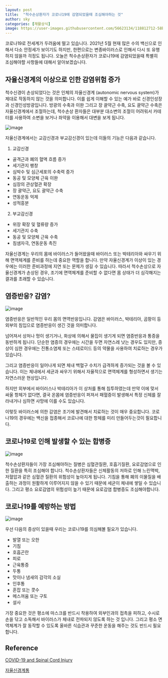 ```yaml
---
layout: post
title:  "척수손상환자가 코로나19에 감염되었을때 조심해야하는 것"
author: sky
categories: [재활상식]
image: https://user-images.githubusercontent.com/56623134/118812712-58b3c800-b8e9-11eb-92bb-3e57c23fecf1.png
---
```


코로나19로 전세계가 두려움에 떨고 있습니다.
2021년 5월 현재 많은 수의 백신으로 인해서 다소 안정세가 보이기도 하지만,
한편으로는 변종바이러스로 인해서 다시 또 유행하지 않을까 걱정도 됩니다.
오늘은 척수손상환자가 코로나19에 감염되었을때 특별히 조심해야할 사항들에 대해서 알아보겠습니다.

## 자율신경계의 이상으로 인한 감염위험 증가

척수신경이 손상되었다는 것은 인체의 자율신경계 (autonomic nervous system)가 제대로 작동하지 않는 것을 의미합니다.
이를 쉽게 이해할 수 있는 예가 바로 신경인성장과 신경인성방광입니다.
방광의 수축과 이완 그리고 장 괄약근 수축, 요도 괄약근 수축은 자율신경계에서 조절하는데,
척수손상 환자들은 대부분 대소변의 조절이 어려워서 카테터를 사용하여 소변을 보거나 좌약을 이용해서 대변을 보게 됩니다.


![image](https://user-images.githubusercontent.com/56623134/118782072-ae2bad00-b8c8-11eb-81b3-ce6d68606121.png)

자율신경계에서는 교감신경과 부교감신경이 있는데 이들의 기능은 다음과 같습니다.

1) 교감신경
- 골격근과 폐의 혈액 흐름 증가
- 세기관지 팽창
- 심박수 및 심근세포의 수축력 증가
- 동공 및 모양체 근육 이완
- 심장의 관상혈관 확장
- 장 괄약근, 요도 괄약근 수축
- 연동운동 억제
- 성적흥분

2) 부교감신경
- 위장 확장 및 혈류량 증가
- 세기관지 수축
- 동공 및 모양체 근육 수축
- 침샘자극, 연동운동 촉진


자율신경계는 우리의 몸에 바이러스가 들어왔을때 바이러스 또는 박테리아와 싸우기 위해 면역체계를 준비를 하는데 중요한 역할을 합니다.
만약 자율신경계가 이상이 있는 경우에는 이러한 준비과정에 지연 또는 문제가 생길 수 있습니다.
따라서 척수손상으로 자율신경계가 손상된 경우, 조기에 면역체계를 준비할 수 없다면 몸 상태가 더 심각해지는 결과를 초래할 수 있습니다.

## 염증반응? 감염?

![image](https://user-images.githubusercontent.com/56623134/118783507-19c24a00-b8ca-11eb-98eb-b7e344f4ae1c.png)

염증반응은 일반적인 우리 몸의 면역반응입니다.
감염은 바이러스, 박테리아, 곰팡이 등 외부의 침입으로 염증반응이 생긴 것을 의미합니다.

넘어져서 상처나 멍이 생기거나, 화상에 의해서 물집이 생기게 되면 염증반응과 통증을 동반하게 됩니다.
단순한 염증의 경우에는 시간을 두면 자연스레 낫는 경우도 있지만,
증상이 심한 경우에는 진통소염제 또는 스테로이드 등의 약물을 사용하여 치료하는 경우가 있습니다.

그리고 염증반응이 일어나게 되면 체내 백혈구 수치가 급격하게 증가되는 것을 볼 수 있습니다.
이는 체내에서 세균과 싸우기 위해서 자율적으로 면역체계를 형성하면서 생기는 자연스러운 현상입니다.

하지만 외부에서 바이러스나 박테리아가 이 상처를 통해 침투하였는데 만약 이에 맞서 싸울 항체가 없다면,
결국 온몸에 염증반응이 퍼져서 패혈증이 발생해서 특정 신체를 잘라내거나 심하면 사망에 이를 수도 있습니다.

이렇듯 바이러스에 의한 감염은 조기에 발견해서 치료하는 것이 매우 중요합니다.
코로나19의 경우에는 백신을 접종해서 코로나에 대한 항체를 미리 만들어두는것이 필요합니다.

## 코로나19로 인해 발생할 수 있는 합병증

![image](https://user-images.githubusercontent.com/56623134/118785253-a6213c80-b8cb-11eb-9fce-033bc4140bfb.png)

척수손상환자들이 가장 조심해야하는 질병은 심혈관질환, 호흡기질환, 요로감염으로 인한 질환을 특히 조심해야 합니다.
척수손상환자들은 신체활동의 저하로 인해 느린맥박, 저혈압과 같은 심혈관 질환의 위험성이 높아지게 됩니다.
기침을 통해 폐의 이물질을 배출하는 과정이 원활하게 이루어지지 않을 수 있기 때문에 세균이 체내에 쌓일 수 있습니다.
그리고 평소 요로감염의 위험성이 높기 때문에 요로감염 합병증도 조심해야합니다.

## 코로나19를 예방하는 방법

![image](https://user-images.githubusercontent.com/56623134/118785396-c8b35580-b8cb-11eb-8eb0-0d2c3b74b1fd.png)

우선 다음의 증상이 있을때 우리는 코로나19를 의심해볼 필요가 있습니다.

- 발열 또는 오한
- 기침
- 호흡곤란
- 피로
- 근육통증
- 두통
- 맛이나 냄새의 감각의 소실
- 인후통
- 혼잡 또는 콧수
- 메스꺼움 또는 구토
- 설사

가장 중요한 것은 평소에 마스크를 반드시 착용하여 외부인과의 접촉을 피하고,
수시로 손을 닦고 소독해서 바이러스가 체내로 전파되지 않도록 하는 것 입니다.
그리고 평소 면역체계가 잘 동작할 수 있도록 올바른 식습관과 꾸준한 운동을 해주는 것도 반드시 필요합니다.


## Reference

[COVID-19 and Spinal Cord Injury](https://www.christopherreeve.org/living-with-paralysis/health/secondary-conditions/covid-19-and-spinal-cord-injury)

[자율신경계통](https://ko.wikipedia.org/wiki/%EC%9E%90%EC%9C%A8%EC%8B%A0%EA%B2%BD%EA%B3%84%ED%86%B5)
